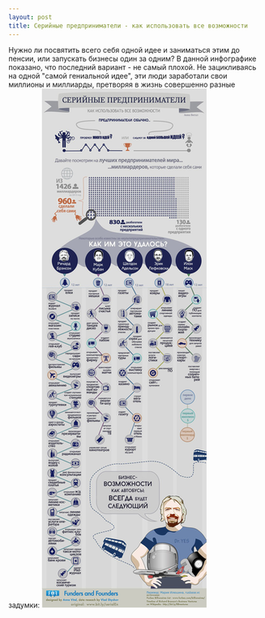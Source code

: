 ```yaml
---
layout: post
title: Серийные предприниматели - как использовать все возможности
---
```


Нужно ли посвятить всего себя одной идее и заниматься этим до пенсии, или запускать бизнесы один за одним? В данной инфографике показано, что последний вариант - не самый плохой.
Не зацикливаясь на одной "самой гениальной идее", эти люди заработали свои миллионы и миллиарды, претворяя в жизнь совершенно разные задумки:
![Серийные предприниматели, как использовать все возможности - инфографика](/img/serijnye-predprinimateli.jpg)
